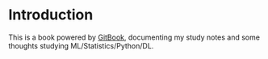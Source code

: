 # Introduction

This is a book powered by [GitBook](https://github.com/GitbookIO/gitbook), documenting my study notes and some thoughts studying ML/Statistics/Python/DL.

